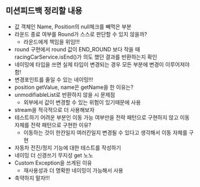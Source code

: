 ## 미션피드백 정리할 내용
+ 값 객체인 Name, Position의 null체크를 빼먹은 부분
+ 라운드 종료 여부를 Round가 스스로 판단할 수 있지 않을까?
    + 라운드에게 책임을 위임!!!
+ round 구현에서 round 값이 END_ROUND 보다 작을 때 racingCarService.isEnd()가 의도 했던 결과를 반환하는지 확인
+ 네이밍에 타입을 쓰면 실제 타입이 변경되는 경우 모든 부분에 변경이 이루어져야함!
+ 변경포인트를 줄일 수 있는 네이밍!!!
+ position getValue, name은 getName을 한 이유는?
+ unmodifiableList로 반환하지 않을 시 문제점
  + 외부에서 값이 변경할 수 있는 위험이 있기때문에 사용 
+ stream을 적극적으로 더 사용해보자
+ 테스트하기 어려운 부분인 이동 가능 여부만을 전략 패턴으로 구현하지 않고 이동 자체를 전략 패턴으로 구현한 이유?
  + 이동하는 것이 한칸일지 여러칸일지 변경될 수 있다고 생각해서 이동 자체를 구현  
+ 자동차 전진/정지 기능에 대한 테스트를 작성하기
+ 네이밍 더 신경쓰기 무지성 get 노노
+ Custom Exception을 쓰게된 이유
  + 재사용성과 더 명확한 네이밍이 가능해서 사용
+ 축약하지 말자!!!

